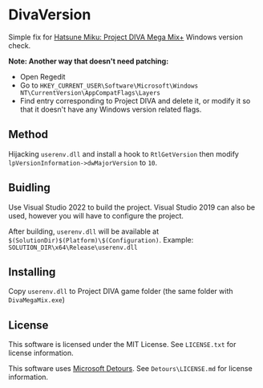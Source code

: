 # DivaVersion

Simple fix for [Hatsune Miku: Project DIVA Mega Mix+](https://store.steampowered.com/app/1761390/Hatsune_Miku_Project_DIVA_Mega_Mix/) Windows version check.

**Note: Another way that doesn't need patching:**

- Open Regedit
- Go to `HKEY_CURRENT_USER\Software\Microsoft\Windows NT\CurrentVersion\AppCompatFlags\Layers`
- Find entry corresponding to Project DIVA and delete it, or modify it so that it doesn't have any Windows version related flags.

## Method

Hijacking `userenv.dll` and install a hook to `RtlGetVersion` then modify `lpVersionInformation->dwMajorVersion` to `10`.

## Buidling

Use Visual Studio 2022 to build the project. Visual Studio 2019 can also be used, however you will have to configure the project.

After building, `userenv.dll` will be available at `$(SolutionDir)$(Platform)\$(Configuration)`. Example: `SOLUTION_DIR\x64\Release\userenv.dll`

## Installing

Copy `userenv.dll` to Project DIVA game folder (the same folder with `DivaMegaMix.exe`)

## License

This software is licensed under the MIT License. See `LICENSE.txt` for license information.

This software uses [Microsoft Detours](https://github.com/microsoft/detours). See `Detours\LICENSE.md` for license information.

